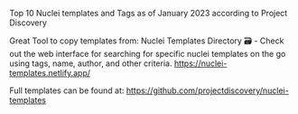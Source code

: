 Top 10 Nuclei templates and Tags as of January 2023 according to Project Discovery

Great Tool to copy templates from: Nuclei Templates Directory 🗃️ - Check out the web interface for searching for specific nuclei templates on the go using tags, name, author, and other criteria.
https://nuclei-templates.netlify.app/

Full templates can be found at: https://github.com/projectdiscovery/nuclei-templates
